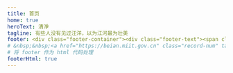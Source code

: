 ```yaml
---
title: 首页
home: true
heroText: 清淨
tagline: 有些人没有见过汪洋，以为江河最为壮美
footer: <div class="footer-container"><div class="footer-text"><span class="left">[ 吾尝终日而思矣</span><span class="footer-text-icon"><span class="iconfont icon-shandian1"></span></span><span class="right">不如须臾之所学也 ]</span></div>Copyright © 2021-present Junfeng Dai <br> <a href="https://beian.miit.gov.cn" class="record-num" target="_blank">蜀ICP备2021009537号</a>
# &nbsp;&nbsp;<a href="https://beian.miit.gov.cn" class="record-num" target="_blank">蜀ICP备2021009537号-2</a></div>
# 将 footer 作为 html 代码处理
footerHtml: true 
---
```


<LoadingPage v-if="show" :frontmatter="frontmatter" :loadingText="'记录，成为更好的自己'" />

<script>

  import { onMounted, ref } from 'vue'
  import { usePageFrontmatter } from '@vuepress/client'
  import { useRoute } from 'vue-router'

  export default {
    setup() {
      const route = useRoute()
      const show = ref(route.path === '/')

      const frontmatter = usePageFrontmatter()

      onMounted(() => {
        // DOM 加载完成后去掉 loading
        setTimeout(() => {
          show.value = false
        })
      })

      return {
        frontmatter,
        show
      }
    }
  }
</script>

<style>
  html.dark .loading-wrapper .loading-img {
    background-image: url('/images/loading/loading-pen_dark.gif');
  }

  /* html.dark .loading-wrapper {
    background-color: #fff;
  }

  html.dark .loading-wrapper {
    background-color: #232323;
  } */
</style>